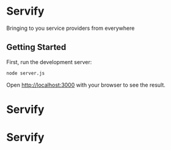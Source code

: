 # Servify
Bringing to you service providers from everywhere
## Getting Started

First, run the development server:

```bash
node server.js
```

Open [http://localhost:3000](http://localhost:3000) with your browser to see the result.
# Servify
# Servify
